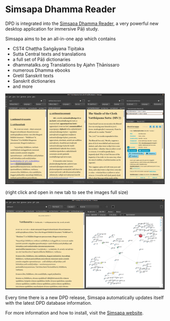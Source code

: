 # Simsapa Dhamma Reader

DPD is integrated into the [Simsapa Dhamma Reader](https://simsapa.github.io/), a very powerful new desktop application for immersive Pāḷi study.

Simsapa aims to be an all-in-one app which contains
- CST4 Chaṭṭha Saṅgāyana Tipiṭaka
- Sutta Central texts and translations
- a full set of Pāḷi dictionaries
- dhammatalks.org Translations by Ajahn Ṭhānissaro
- numerous Dhamma ebooks
- Gretil Sanskrit texts
- Sanskrit dictionaries
- and more

![simsapa sutta study](../pics/simsapa/simsapa_sutta_study.png)

(right click and open in new tab to see the images full size)

![simsapa links](../pics/simsapa/simsapa_links.png)

Every time there is a new DPD release, Simsapa automatically updates itself with the latest DPD database information.

For more information and how to install, visit the [Simsapa website](https://simsapa.github.io/).
